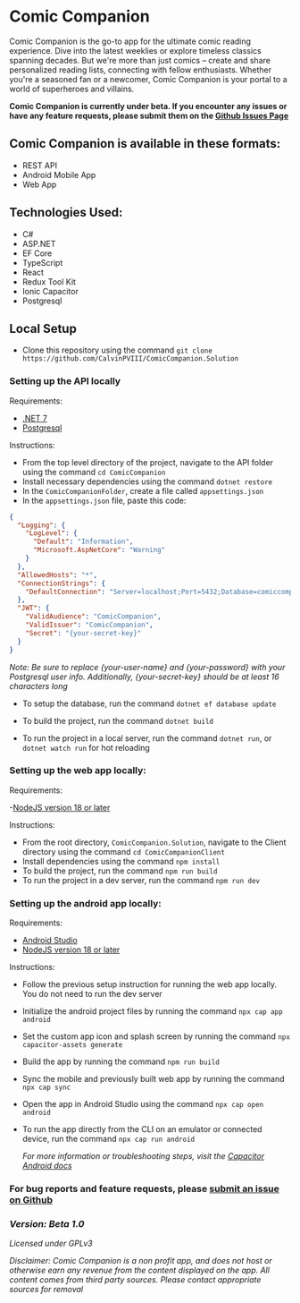 # Comic Companion

Comic Companion is the go-to app for the ultimate comic reading experience. Dive into the latest weeklies or explore timeless classics spanning decades. But we're more than just comics – create and share personalized reading lists, connecting with fellow enthusiasts. Whether you're a seasoned fan or a newcomer, Comic Companion is your portal to a world of superheroes and villains.

**Comic Companion is currently under beta. If you encounter any issues or have any feature requests, please submit them on the [Github Issues Page](https://github.com/CalvinPVIII/ComicCompanion.Solution/issues)**

## Comic Companion is available in these formats:

- REST API
- Android Mobile App
- Web App

## Technologies Used:

- C#
- ASP.NET
- EF Core
- TypeScript
- React
- Redux Tool Kit
- Ionic Capacitor
- Postgresql

## Local Setup

- Clone this repository using the command `git clone https://github.com/CalvinPVIII/ComicCompanion.Solution`

### Setting up the API locally

Requirements:

- [.NET 7](https://dotnet.microsoft.com/en-us/download/dotnet/7.0)
- [Postgresql](https://www.postgresql.org/download/)

Instructions:

- From the top level directory of the project, navigate to the API folder using the command `cd ComicCompanion`
- Install necessary dependencies using the command `dotnet restore`
- In the `ComicCompanionFolder`, create a file called `appsettings.json`
- In the `appsettings.json` file, paste this code:

```json
{
  "Logging": {
    "LogLevel": {
      "Default": "Information",
      "Microsoft.AspNetCore": "Warning"
    }
  },
  "AllowedHosts": "*",
  "ConnectionStrings": {
    "DefaultConnection": "Server=localhost;Port=5432;Database=comiccompanion;User Id={your-user-name};Password={your-password}"
  },
  "JWT": {
    "ValidAudience": "ComicCompanion",
    "ValidIssuer": "ComicCompanion",
    "Secret": "{your-secret-key}"
  }
}
```

_Note: Be sure to replace {your-user-name} and {your-password} with your Postgresql user info. Additionally, {your-secret-key} should be at least 16 characters long_

- To setup the database, run the command `dotnet ef database update`

- To build the project, run the command `dotnet build`

- To run the project in a local server, run the command `dotnet run`, or `dotnet watch run` for hot reloading

### Setting up the web app locally:

Requirements:

-[NodeJS version 18 or later](https://nodejs.org/en/download)

Instructions:

- From the root directory, `ComicCompanion.Solution`, navigate to the Client directory using the command `cd ComicCompanionClient`
- Install dependencies using the command `npm install`
- To build the project, run the command `npm run build`
- To run the project in a dev server, run the command `npm run dev`

### Setting up the android app locally:

Requirements:

- [Android Studio](https://developer.android.com/studio)
- [NodeJS version 18 or later](https://nodejs.org/en/download)

Instructions:

- Follow the previous setup instruction for running the web app locally. You do not need to run the dev server
- Initialize the android project files by running the command `npx cap app android`
- Set the custom app icon and splash screen by running the command `npx capacitor-assets generate`
- Build the app by running the command `npm run build`
- Sync the mobile and previously built web app by running the command `npx cap sync`
- Open the app in Android Studio using the command `npx cap open android`
- To run the app directly from the CLI on an emulator or connected device, run the command `npx cap run android`

  _For more information or troubleshooting steps, visit the [Capacitor Android docs](https://capacitorjs.com/docs/android)_

### For bug reports and feature requests, please [submit an issue on Github](https://github.com/CalvinPVIII/ComicCompanion.Solution/issues)

### _Version: Beta 1.0_

_Licensed under GPLv3_

_Disclaimer: Comic Companion is a non profit app, and does not host or otherwise earn any revenue from the content displayed on the app. All content comes from third party sources. Please contact appropriate sources for removal_
